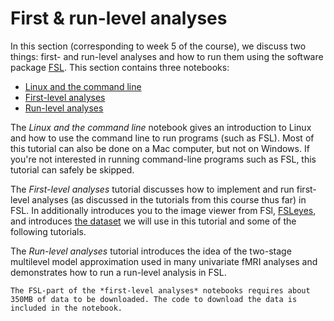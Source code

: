 # First & run-level analyses
In this section (corresponding to week 5 of the course), we discuss two things: first- and run-level analyses and how to run them using the software package [FSL](https://fsl.fmrib.ox.ac.uk/fsl/fslwiki). This section contains three notebooks:

* [Linux and the command line](../fMRI-introduction/week_5/linux_and_the_command_line.ipynb)
* [First-level analyses](../fMRI-introduction/week_5/first_level_analyses.ipynb)
* [Run-level analyses](../fMRI-introduction/week_5/run_level_analyses.ipynb)

The *Linux and the command line* notebook gives an introduction to Linux and how to use the command line to run programs (such as FSL). Most of this tutorial can also be done on a Mac computer, but not on Windows. If you're not interested in running command-line programs such as FSL, this tutorial can safely be skipped.

The *First-level analyses* tutorial discusses how to implement and run first-level analyses (as discussed in the tutorials from this course thus far) in FSL. In additionally introduces you to the image viewer from FSl, [FSLeyes](https://users.fmrib.ox.ac.uk/~paulmc/fsleyes/userdoc/latest/), and introduces [the dataset](https://openneuro.org/datasets/ds003422) we will use in this tutorial and some of the following tutorials.

The *Run-level analyses* tutorial introduces the idea of the two-stage multilevel model approximation used in many univariate fMRI analyses and demonstrates how to run a run-level analysis in FSL.

```{warning}
The FSL-part of the *first-level analyses* notebooks requires about 350MB of data to be downloaded. The code to download the data is included in the notebook.
```
